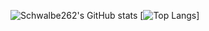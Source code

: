 ![Schwalbe262's GitHub stats](https://github-readme-stats.vercel.app/api?username=Schwalbe262&count_private=true)
[![Top Langs](https://github-readme-stats.vercel.app/api/top-langs/?username=Schwalbe262&hide=Makefile,Assembly&layout=compact)]
